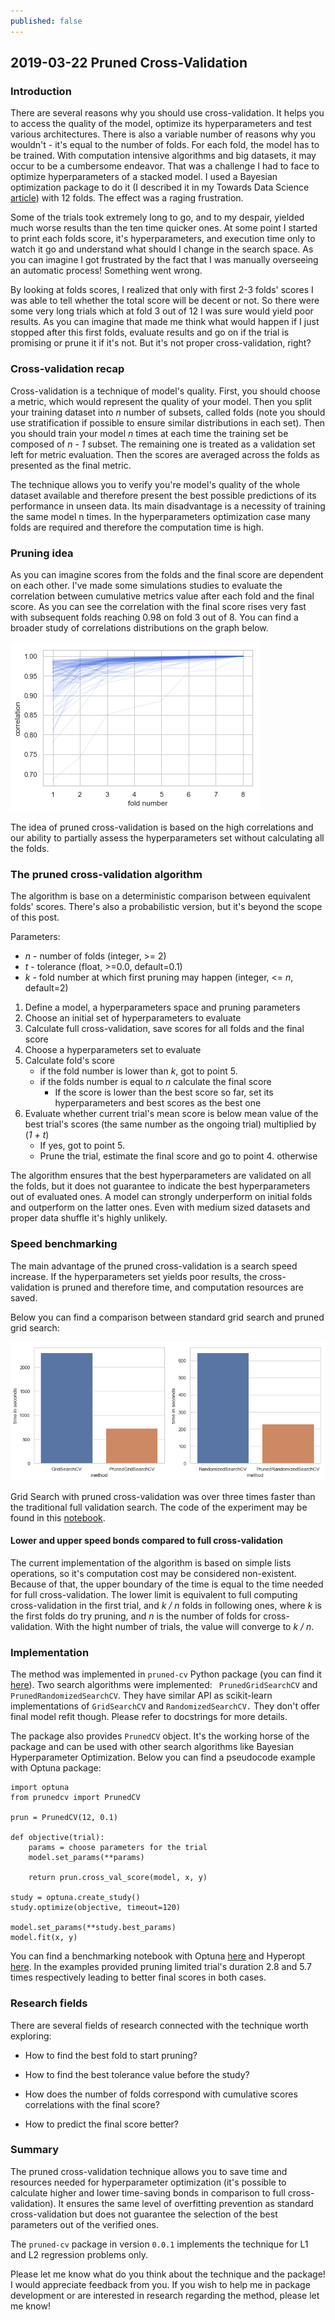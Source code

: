 ```yaml
---
published: false
---
```

## 2019-03-22 Pruned Cross-Validation

### Introduction

There are several reasons why you should use cross-validation. 
It helps you to access the quality of the model, optimize its hyperparameters and test various architectures. 
There is also a variable number of reasons why you wouldn't - it's equal to the number of folds. 
For each fold, the model has to be trained. With computation intensive algorithms and big datasets, 
it may occur to be a cumbersome endeavor. 
That was a challenge I had to face to optimize hyperparameters of a stacked model.
I used a Bayesian optimization package to do it (I described it in my 
Towards Data Science [article](https://towardsdatascience.com/how-to-make-your-model-awesome-with-optuna-b56d490368af))
with 12 folds. The effect was a raging frustration.

Some of the trials took extremely long to go, and to my despair, 
yielded much worse results than the ten time quicker ones. 
At some point I started to print each folds score, it's hyperparameters, and execution time only to watch 
it go and understand what should I change in the search space. 
As you can imagine I got frustrated by the fact that I was manually overseeing an automatic process! 
Something went wrong.

By looking at folds scores, I realized that only with first 2-3 folds' scores I was able to tell whether the 
total score will be decent or not. 
So there were some very long trials which at fold 3 out of 12 I was sure would yield poor results. 
As you can imagine that made me think what would happen if I just stopped after this first folds, 
evaluate results and go on if the trial is promising or prune it if it's not. 
But it's not proper cross-validation, right?

### Cross-validation recap

Cross-validation is a technique of model's quality. First, you should choose a metric, which would represent the quality of your model. Then you split your training dataset into _n_ number of subsets, called folds (note you should use stratification if possible to ensure similar distributions in each set). Then you should train your model _n_ times at each time the training set be composed of _n - 1_ subset. The remaining one is treated as a validation set left for metric evaluation. Then the scores are averaged across the folds as presented as the final metric.

The technique allows you to verify you're model's quality of the whole dataset available and therefore present the best possible predictions of its performance in unseen data. Its main disadvantage is a necessity of training the same model n times. In the hyperparameters optimization case many folds are required and therefore the computation time is high.

### Pruning idea

As you can imagine scores from the folds and the final score are dependent on each other. I've made some simulations 
studies to evaluate the correlation between cumulative metrics value after each fold and the final score.
As you can see the correlation with the final score rises very fast with subsequent folds reaching 0.98 on fold 3 out of 8. You can find a broader study of correlations distributions on the graph below.

![Correlations](https://github.com/PiotrekGa/PiotrekGa.github.io/blob/master/images/correlations.png)

The idea of pruned cross-validation is based on the high correlations and our ability to partially assess the 
hyperparameters set without calculating all the folds.

### The pruned cross-validation algorithm

The algorithm is base on a deterministic comparison between equivalent folds' scores. There's also a probabilistic version, but it's beyond the scope of this post.

Parameters:
* _n_ - number of folds (integer, >= 2)
* _t_ - tolerance (float, >=0.0, default=0.1)
* _k_ - fold number at which first pruning may happen (integer, <= _n_, default=2)

1. Define a model, a hyperparameters space and pruning parameters
1. Choose an initial set of hyperparameters to evaluate
1. Calculate full cross-validation, save scores for all folds and the final score
1. Choose a hyperparameters set to evaluate
1. Calculate fold's score
    * if the fold number is lower than _k_, got to point 5.
    * if the folds number is equal to _n_ calculate the final score
        * If the score is lower than the best score so far, set its hyperparameters and best scores as the best one
1. Evaluate whether current trial's mean score is below mean value of the best trial's scores (the same number as the ongoing trial) multiplied by (_1 + t_)
    * If yes, got to point 5.
    * Prune the trial, estimate the final score and go to point 4. otherwise
    
The algorithm ensures that the best hyperparameters are validated on all the folds, but it does not guarantee to indicate the best hyperparameters out of evaluated ones. A model can strongly underperform on initial folds and outperform on the latter ones. Even with medium sized datasets and proper data shuffle it's highly unlikely.

### Speed benchmarking

The main advantage of the pruned cross-validation is a search speed increase. If the hyperparameters set yields poor results, the cross-validation is pruned and therefore time, and computation resources are saved.

Below you can find a comparison between standard grid search and pruned grid search:

![GridSearch vs PrunedGridSearch](https://github.com/PiotrekGa/PiotrekGa.github.io/blob/master/images/gs_vs_pgs.png)

Grid Search with pruned cross-validation was over three times faster than the traditional full validation search. The code of the experiment may be found in this
[notebook](https://github.com/PiotrekGa/pruned-cv/blob/master/examples/GridSearchCV_Benchmark.ipynb).

#### Lower and upper speed bonds compared to full cross-validation

The current implementation of the algorithm is based on simple lists operations, so it's computation cost may be considered non-existent. Because of that, the upper boundary of the time is equal to the time needed for full cross-validation. The lower limit is equivalent to full computing cross-validation in the first trial, and _k / n_ folds in following ones, where _k_ is the first folds do try pruning, and _n_ is the number of folds for cross-validation. With the hight number of trials, the value will converge to _k / n_.

### Implementation

The method was implemented in `pruned-cv` Python package (you can find it [here](https://github.com/PiotrekGa/pruned-cv)). Two search algorithms were implemented: ` PrunedGridSearchCV` and `PrunedRandomizedSearchCV`. They have similar API as scikit-learn implementations of `GridSearchCV` and `RandomizedSearchCV.` They don't offer final model refit though. Please refer to docstrings for more details.

The package also provides `PrunedCV` object. It's the working horse of the package and can be used with other search algorithms like Bayesian Hyperparameter Optimization. Below you can find a pseudocode example with Optuna package:

```
import optuna
from prunedcv import PrunedCV

prun = PrunedCV(12, 0.1)

def objective(trial):
    params = choose parameters for the trial
    model.set_params(**params)

    return prun.cross_val_score(model, x, y)

study = optuna.create_study()
study.optimize(objective, timeout=120)

model.set_params(**study.best_params)
model.fit(x, y)
```
You can find a benchmarking notebook with Optuna [here](https://github.com/PiotrekGa/pruned-cv/blob/master/examples/Usage_with_Optuna.ipynb) and Hyperopt [here](https://github.com/PiotrekGa/pruned-cv/blob/master/examples/Usage_with_Hyperopt.ipynb). In the examples provided pruning limited trial's duration 2.8 and 5.7 times respectively leading to better final scores in both cases.

### Research fields

There are several fields of research connected with the technique worth exploring:

* How to find the best fold to start pruning?

* How to find the best tolerance value before the study?

* How does the number of folds correspond with cumulative scores correlations with the final score?

* How to predict the final score better?


### Summary

The pruned cross-validation technique allows you to save time and resources needed for hyperparameter optimization (it's possible to calculate higher and lower time-saving bonds in comparison to full cross-validation). It ensures the same level of overfitting prevention as standard cross-validation but does not guarantee the selection of the best parameters out of the verified ones.

The `pruned-cv` package in version `0.0.1` implements the technique for L1 and L2 regression problems only.

Please let me know what do you think about the technique and the package! I would appreciate feedback from you. If you wish to help me in package development or are interested in research regarding the method, please let me know!